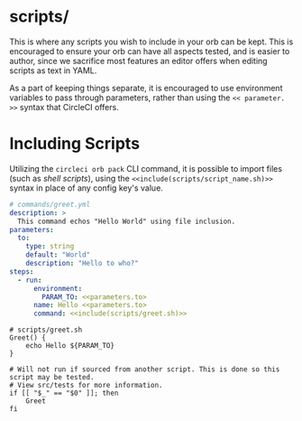 # scripts/

This is where any scripts you wish to include in your orb can be kept. This is encouraged to ensure your orb can have all aspects tested, and is easier to author, since we sacrifice most features an editor offers when editing scripts as text in YAML.

As a part of keeping things separate, it is encouraged to use environment variables to pass through parameters, rather than using the `<< parameter. >>` syntax that CircleCI offers.

# Including Scripts

Utilizing the `circleci orb pack` CLI command, it is possible to import files (such as _shell scripts_), using the `<<include(scripts/script_name.sh)>>` syntax in place of any config key's value.

```yaml
# commands/greet.yml
description: >
  This command echos "Hello World" using file inclusion.
parameters:
  to:
    type: string
    default: "World"
    description: "Hello to who?"
steps:
  - run:
      environment:
        PARAM_TO: <<parameters.to>
      name: Hello <<parameters.to>
      command: <<include(scripts/greet.sh)>>

```

```shell
# scripts/greet.sh
Greet() {
    echo Hello ${PARAM_TO}
}

# Will not run if sourced from another script. This is done so this script may be tested.
# View src/tests for more information.
if [[ "$_" == "$0" ]]; then
    Greet
fi
```
